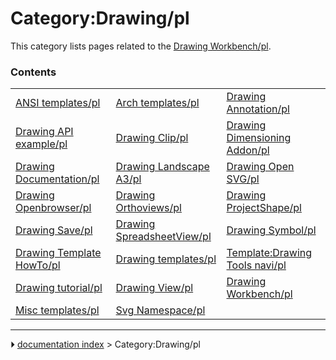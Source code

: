# Category:Drawing/pl
This category lists pages related to the [Drawing Workbench/pl](Drawing_Workbench/pl.md).

### Contents

|     |     |     |
| --- | --- | --- |
| [ANSI templates/pl](ANSI_templates/pl.md) | [Arch templates/pl](Arch_templates/pl.md) | [Drawing Annotation/pl](Drawing_Annotation/pl.md) |
| [Drawing API example/pl](Drawing_API_example/pl.md) | [Drawing Clip/pl](Drawing_Clip/pl.md) | [Drawing Dimensioning Addon/pl](Drawing_Dimensioning_Addon/pl.md) |
| [Drawing Documentation/pl](Drawing_Documentation/pl.md) | [Drawing Landscape A3/pl](Drawing_Landscape_A3/pl.md) | [Drawing Open SVG/pl](Drawing_Open_SVG/pl.md) |
| [Drawing Openbrowser/pl](Drawing_Openbrowser/pl.md) | [Drawing Orthoviews/pl](Drawing_Orthoviews/pl.md) | [Drawing ProjectShape/pl](Drawing_ProjectShape/pl.md) |
| [Drawing Save/pl](Drawing_Save/pl.md) | [Drawing SpreadsheetView/pl](Drawing_SpreadsheetView/pl.md) | [Drawing Symbol/pl](Drawing_Symbol/pl.md) |
| [Drawing Template HowTo/pl](Drawing_Template_HowTo/pl.md) | [Drawing templates/pl](Drawing_templates/pl.md) | [Template:Drawing Tools navi/pl](Template_Drawing_Tools_navi/pl.md) |
| [Drawing tutorial/pl](Drawing_tutorial/pl.md) | [Drawing View/pl](Drawing_View/pl.md) | [Drawing Workbench/pl](Drawing_Workbench/pl.md) |
| [Misc templates/pl](Misc_templates/pl.md) | [Svg Namespace/pl](Svg_Namespace/pl.md) |



---
⏵ [documentation index](../README.md) > Category:Drawing/pl
